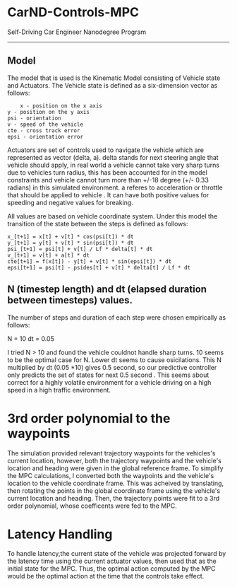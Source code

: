 # CarND-Controls-MPC
Self-Driving Car Engineer Nanodegree Program

---


## Model

The model that is used is the Kinematic Model consisting of Vehicle state and Actuators.  The Vehicle state is defined as a six-dimension vector as follows:
 
        x - position on the x axis
	y - position on the y axis
	psi - orientation
	v - speed of the vehicle
	cte - cross track error
	epsi - orientation error

Actuators are set of controls used to navigate the vehicle which are represented as vector (delta, a).  delta stands for next steering angle that vehicle should apply, in real world a vehicle cannot take very sharp turns due to vehicles turn radius, this has been accounted for in the model constraints and vehicle cannot turn more than +/-18 degree (+/- 0.33 radians) in this simulated environment. a referes to acceleration or throttle that should be applied to vehicle . It can have both positive values for speeding and negative values for breaking.

All values are based on vehicle coordinate system. Under this model the transition of the state between the steps is defined as follows:

	x_[t+1] = x[t] + v[t] * cos(psi[t]) * dt
	y_[t+1] = y[t] + v[t] * sin(psi[t]) * dt
	psi_[t+1] = psi[t] + v[t] / Lf * delta[t] * dt
	v_[t+1] = v[t] + a[t] * dt
	cte[t+1] = f(x[t]) - y[t] + v[t] * sin(epsi[t]) * dt
	epsi[t+1] = psi[t] - psides[t] + v[t] * delta[t] / Lf * dt

## N (timestep length) and dt (elapsed duration between timesteps) values.

The number of steps and duration of each step were chosen empirically as follows:

N = 10 
dt = 0.05

I tried N > 10 and found the vehicle couldnot handle sharp turns.  10 seems to be the optimal case for N.  Lower dt seems to cause osicilations. 
This N multiplied by dt (0.05 *10) gives 0.5 second, so our predictive controller only predicts the set of states for next 0.5 second .  This seems about correct for a highly volatile environment for a vehicle driving on a high speed in a high traffic environment.

# 3rd order polynomial to the waypoints

The simulation provided relevant trajectory waypoints for the vehicles's current location, however, both the trajectory waypoints and the vehicle's location and heading were given in the global reference frame. To simplify the MPC calculations, I converted both the waypoints and the vehicle's location to the vehicle coordinate frame. This was acheived by translating, then rotating the points in the global coordinate frame using the vehicle's current location and heading. Then, the trajectory points were fit to a 3rd order polynomial, whose coefficents were fed to the MPC.

# Latency Handling

To handle latency,the current state of the vehicle was projected forward by the latency time using the current actuator values, then used that as the initial state for the MPC. Thus, the optimal action computed by the MPC would be the optimal action at the time that the controls take effect.


